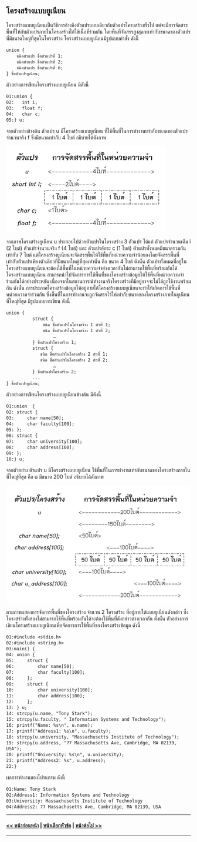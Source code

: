 ## โครงสร้างแบบยูเนียน
	
โครงสร้างแบบยูเนียนเป็นวิธีการอ้างอิงตัวแปรแบบเดียวกับตัวแปรโครงสร้างทั่วไป แต่จะมีการจัดสรรพื้นที่ให้กับตัวแปรภายในโครงสร้างได้ใช้เนื้อที่ร่วมกัน โดยพื้นที่จัดสรรสูงสุดจะเท่ากับขนาดของตัวแปรที่มีขนาดใหญ่ที่สุดในโครงสร้าง โครงสร้างแบบยูเนียนมีรูปแบบคำสั่ง ดังนี้

```
union {
    ชนิดตัวแปร ชื่อตัวแปรที่ 1;
    ชนิดตัวแปร ชื่อตัวแปรที่ 2;
    ชนิดตัวแปร ชื่อตัวแปรที่ n;
} ชื่อตัวแปรยูเนียน;
```

ตัวอย่างการเขียนโครงสร้างแบบยูเนียน มีดังนี้

```
01:union {
02:   int i;
03:   float f;
04:   char c;
05:} u;
```

จากตัวอย่างข้างต้น ตัวแปร u มีโครงสร้างแบบยูเนียน ที่ใช้พื้นที่ในการทำงานเท่ากับขนาดของตัวแปรจำนวนจริง f ซึ่งมีขนาดเท่ากับ 4 ไบต์ อธิบายได้ดังภาพ

<img src=img/0705.png>

จากภาพโครงสร้างยูเนียน u ประกอบไปด้วยตัวแปรในโครงสร้าง 3 ตัวแปร ได้แก่ ตัวแปรจำนวนเต็ม i (2 ไบต์) ตัวแปรจำนวนจริง f (4 ไบต์) และ ตัวแปรอักระ c (1 ไบต์) ตัวแปรทั้งหมดมีขนาดรวมกัน เท่ากับ 7 ไบต์ แต่โครงสร้างยูเนียนจะจัดสรรพื้นให้ใช้พื้นที่หน่วยความจำน้อยลงโดยจัดสรรพื้นที่เท่ากับตัวแปรเพียงตัวเดียวที่มีขนาดใหญ่ที่สุดเท่านั้น คือ ขนาด 4 ไบต์ ดังนั้น ตัวแปรทั้งหมดที่อยู่ในโครงสร้างแบบยูเนียนจะต้องใช้พื้นที่ในหน่วยความจำต่างเวลากันไม่สามารถใช้พื้นที่พร้อมกันได้ โครงสร้างแบบยูเนียน สามารถนำไปจัดการการใช้พื้นที่ของโครงสร้างข้อมูลให้ใช้พื้นที่หน่วยความจำร่วมกันได้อย่างประหยัด เนื่องจากในสถานการณ์ทำงานจริงโครงสร้างที่มีอยู่อาจจะไม่ได้ถูกใช้งานพร้อมกัน ดังนั้น การประกาศโครงสร้างข้อมูลให้อยู่ภายใต้โครงสร้างแบบยูเนียนจะทำให้เกิดการใช้พื้นที่หน่วยความจำร่วมกัน ซึ่งพื้นที่ในการทำงานจะถูกจัดสรรไว้ให้เท่ากับขนาดของโครงสร้างภายในยูเนียนที่ใหญ่ที่สุด มีรูปแบบการเขียน ดังนี้

```
union {
          struct {
              ชนิด ชื่อตัวแปรในโครงสร้าง 1 ตัวที่ 1;
              ชนิด ชื่อตัวแปรในโครงสร้าง 1 ตัวที่ 2;
                  …
          } ชื่อตัวแปรโครงสร้าง 1;
          struct {
             ชนิด ชื่อตัวแปรในโครงสร้าง 2 ตัวที่ 1;
             ชนิด ชื่อตัวแปรในโครงสร้าง 2 ตัวที่ 2;
                  …
          } ชื่อตัวแปรโครงสร้าง 2;
          ...
} ชื่อตัวแปรยูเนียน;
```

ตัวอย่างการเขียนโครงสร้างแบบยูเนียนข้างต้น มีดังนี้ 

```
01:union  {
02:	struct {
03:		char name[50];
04:		char faculty[100];
05:	};
06:	struct {
07:		char university[100];
08:		char address[100];
09:	};
10:} u;
```

จากตัวอย่าง ตัวแปร u มีโครงสร้างแบบยูเนียน ใช้พื้นที่ในการทำงานเท่ากับขนาดของโครงสร้างภายในที่ใหญ่ที่สุด คือ u มีขนาด 200 ไบต์ อธิบายได้ดังภาพ

<img src=img/0706.png>

ตามภาพแสดงการจัดการพื้นที่ของโครงสร้าง จำนวน 2 โครงสร้าง ที่อยู่ภายใต้แบบยูเนียนดังกล่าว ซึ่งโครงสร้างทั้งสองไม่สามารถใช้พื้นที่พร้อมกันได้จะต้องใช้พื้นที่ดังกล่าวต่างเวลากัน ดังนั้น ตัวอย่างการเขียนโครงสร้างแบบยูเนียนเพื่อจัดการการใช้พื้นที่ของโครงสร้างข้อมูล ดังนี้

```
01:#include <stdio.h> 
02:#include <string.h> 
03:main() { 
04:	union {
05:		struct {
06:			char name[50];
07:			char faculty[100];
08:		};
09:		struct {
10:			char university[100];
11:			char address[100];
12:		};
13:	} u;                                       
14:	strcpy(u.name, "Tony Stark");
15:	strcpy(u.faculty, " Information Systems and Technology");
16:	printf("Name: %s\n", u.name);
17:	printf("Address1: %s\n", u.faculty);
18:	strcpy(u.university, "Massachusetts Institute of Technology");
19:	strcpy(u.address, "77 Massachusetts Ave, Cambridge, MA 02139, USA");
20:	printf("University: %s\n", u.university); 
21:	printf("Address2: %s", u.address); 
22:}
```

ผลการทำงานของโปรแกรม ดังนี้

```
01:Name: Tony Stark
02:Address1: Information Systems and Technology
03:University: Massachusetts Institute of Technology
04:Address2: 77 Massachusetts Ave, Cambridge, MA 02139, USA	
```

---
#### [<< หน้าก่อนหน้า](0704.md) | [หน้าเลือกหัวข้อ](README.md) | [หน้าต่อไป >>](0710.md)
---
